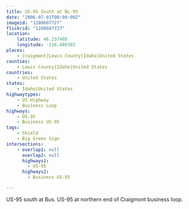 ```yaml
---
title: US-95 South at BL-95
date: "2006-07-01T00:00:00Z"
imageid: "1280607727"
flickrid: "1280607727"
location:
    latitude: 46.237405
    longitude: -116.488392
places:
    - Craigmont|Lewis County|Idaho|United States
counties:
    - Lewis County|Idaho|United States
countries:
    - United States
states:
    - Idaho|United States
highwaytypes:
    - US Highway
    - Business Loop
highways:
    - US-95
    - Business US-95
tags:
    - Shield
    - Big Green Sign
intersections:
    - overlap1: null
      overlap2: null
      highways1:
        - US-95
      highways2:
        - Business US-95

---
```

US-95 south at Bus. US-95 at northern end of Craigmont business loop.